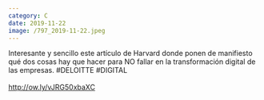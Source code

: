 ```yaml
--- 
category: C 
date: 2019-11-22 
image: /797_2019-11-22.jpeg 
--- 
```


Interesante y sencillo este artículo de Harvard donde ponen de manifiesto qué dos cosas hay que hacer para NO fallar en la transformación  digital de las empresas. #DELOITTE #DIGITAL<br><br>http://ow.ly/vJRG50xbaXC